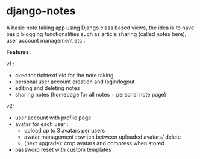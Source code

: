 # django-notes
A basic note taking app using Django class based views, the idea is to have basic blogging functionalities such as article sharing (called notes here), user account management etc..

**Features :**

v1 :
  - ckeditor richtextfield for the note taking
  - personal user account creation and login/logout
  - editing and deleting notes
  - sharing notes (homepage for all notes + personal note page)

v2:
  - user account with profile page
  - avatar for each user :
    - upload up to 3 avatars per users
    - avatar management : switch between uploaded avatars/ delete
    - (next upgrade): crop avatars and compress when stored
  - password reset with custom templates
